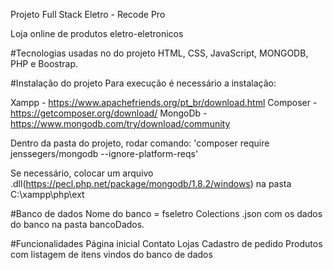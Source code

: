 Projeto Full Stack Eletro - Recode Pro

Loja online de produtos eletro-eletronicos

#Tecnologias usadas no do projeto
 HTML, CSS, JavaScript, MONGODB, PHP e Boostrap.

#Instalação do projeto
 Para execução é necessário a instalação:

 Xampp - https://www.apachefriends.org/pt_br/download.html
 Composer - https://getcomposer.org/download/
 MongoDb - https://www.mongodb.com/try/download/community 

 Dentro da pasta do projeto, rodar comando: 'composer require jenssegers/mongodb --ignore-platform-reqs'

 Se necessário, colocar um arquivo .dll(https://pecl.php.net/package/mongodb/1.8.2/windows) na pasta C:\xampp\php\ext


#Banco de dados
 Nome do banco = fseletro
 Colections .json com os dados do banco na pasta bancoDados.

#Funcionalidades
 Página inicial
 Contato
 Lojas
 Cadastro de pedido
 Produtos com listagem de itens vindos do banco de dados

